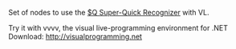 Set of nodes to use the [$Q Super-Quick Recognizer](http://depts.washington.edu/acelab/proj/dollar/qdollar.html) with VL.

Try it with vvvv, the visual live-programming environment for .NET  
Download: http://visualprogramming.net
